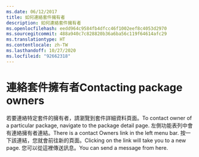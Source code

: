 ```yaml
---
ms.date: 06/12/2017
title: 如何連絡套件擁有者
description: 如何連絡套件擁有者
ms.openlocfilehash: eedd964c9584fb4dfcc46f1002eef8c4053d2970
ms.sourcegitcommit: 488a940c7c828820b36a6ba56c119f64614afc29
ms.translationtype: HT
ms.contentlocale: zh-TW
ms.lasthandoff: 10/27/2020
ms.locfileid: "92662318"
---
```

# <a name="contacting-package-owners"></a><span data-ttu-id="c59b4-103">連絡套件擁有者</span><span class="sxs-lookup"><span data-stu-id="c59b4-103">Contacting package owners</span></span>

<span data-ttu-id="c59b4-104">若要連絡特定套件的擁有者，請瀏覽到套件詳細資料頁面。</span><span class="sxs-lookup"><span data-stu-id="c59b4-104">To contact owner of a particular package, navigate to the package detail page.</span></span> <span data-ttu-id="c59b4-105">左側功能表列中會有連絡擁有者連結。</span><span class="sxs-lookup"><span data-stu-id="c59b4-105">There is a contact Owners link in the left menu bar.</span></span> <span data-ttu-id="c59b4-106">按一下該連結，您就會前往新的頁面。</span><span class="sxs-lookup"><span data-stu-id="c59b4-106">Clicking on the link will take you to a new page.</span></span> <span data-ttu-id="c59b4-107">您可以從這裡傳送訊息。</span><span class="sxs-lookup"><span data-stu-id="c59b4-107">You can send a message from here.</span></span>
